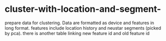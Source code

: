 # cluster-with-location-and-segment-

prepare data for clustering. Data are formatted as device and features in long format. features include location history and neustar segments (picked by pca). there is another table linking new feature id and old feature id 
